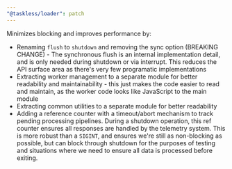 ```yaml
---
"@taskless/loader": patch
---
```


Minimizes blocking and improves performance by:

- Renaming `flush` to `shutdown` and removing the sync option (BREAKING CHANGE) - The synchronous flush is an internal implementation detail, and is only needed during shutdown or via interrupt. This reduces the API surface area as there's very few programatic implementations
- Extracting worker management to a separate module for better readability and maintainability - this just makes the code easier to read and maintain, as the worker code looks like JavaScript to the main module
- Extracting common utilities to a separate module for better readability
- Adding a reference counter with a timeout/abort mechanism to track pending processing pipelines. During a shutdown operation, this ref counter ensures all responses are handled by the telemetry system. This is more robust than a `SIGINT`, and ensures we're still as non-blocking as possible, but can block through shutdown for the purposes of testing and situations where we need to ensure all data is processed before exiting.

